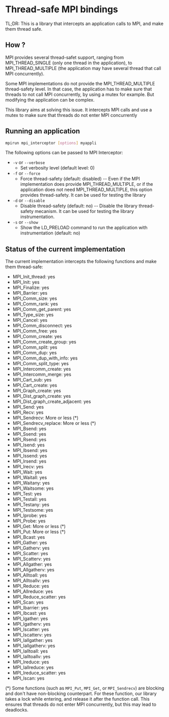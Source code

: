 # Thread-safe MPI bindings

TL;DR: This is a library that intercepts an application calls to MPI, and make them thread safe.

## How ?

MPI provides several thread-safet support, ranging from
MPI_THREAD_SINGLE (only one thread in the application), to
MPI_THREAD_MULTIPLE (the application may have several thread that call
MPI concurrently).

Some MPI implementations do not provide the MPI_THREAD_MULTIPLE
thread-safety level. In that case, the application has to make sure
that threads to not call MPI concurrently, by using a mutex for
example. But modifying the application can be complex.

This library aims at solving this issue. It intercepts MPI calls and use a mutex to make sure that threads do not enter MPI concurrently



## Running an application


```bash
mpirun mpi_interceptor [options] myappli
```


The following options can be passed to MPI Interceptor:

- `-v` or `--verbose`
  + Set verbosity level (default level: 0)
- `-f` or `--force`
  + Force thread-safety (default: disabled) -- Even if the MPI implementation does provide MPI_THREAD_MULTIPLE, or if the application does not need MPI_THREAD_MULTIPLE, this option provides thread-safety. It can be used for testing the library
- `-d` or `--disable`
  + Disable thread-safety (default: no) -- Disable the library thread-safety mecanism. It can be used for testing the library instrumentation.
- `-s` or `--show`
  + Show the LD_PRELOAD command to run the application with instrumentation (default: no)


## Status of the current implementation

The current implementation intercepts the following functions and make them thread-safe:


- MPI_Init_thread: yes
- MPI_Init: yes
- MPI_Finalize: yes
- MPI_Barrier: yes
- MPI_Comm_size: yes
- MPI_Comm_rank: yes
- MPI_Comm_get_parent: yes
- MPI_Type_size: yes
- MPI_Cancel: yes
- MPI_Comm_disconnect: yes
- MPI_Comm_free: yes
- MPI_Comm_create: yes
- MPI_Comm_create_group: yes
- MPI_Comm_split: yes
- MPI_Comm_dup: yes
- MPI_Comm_dup_with_info: yes
- MPI_Comm_split_type: yes
- MPI_Intercomm_create: yes
- MPI_Intercomm_merge: yes
- MPI_Cart_sub: yes
- MPI_Cart_create: yes
- MPI_Graph_create: yes
- MPI_Dist_graph_create: yes
- MPI_Dist_graph_create_adjacent: yes
- MPI_Send: yes
- MPI_Recv: yes
- MPI_Sendrecv: More or less (*)
- MPI_Sendrecv_replace: More or less (*)
- MPI_Bsend: yes
- MPI_Ssend: yes
- MPI_Rsend: yes
- MPI_Isend: yes
- MPI_Ibsend: yes
- MPI_Issend: yes
- MPI_Irsend: yes
- MPI_Irecv: yes
- MPI_Wait: yes
- MPI_Waitall: yes
- MPI_Waitany: yes
- MPI_Waitsome: yes
- MPI_Test: yes
- MPI_Testall: yes
- MPI_Testany: yes
- MPI_Testsome: yes
- MPI_Iprobe: yes
- MPI_Probe: yes
- MPI_Get: More or less (*)
- MPI_Put: More or less (*)
- MPI_Bcast: yes
- MPI_Gather: yes
- MPI_Gatherv: yes
- MPI_Scatter: yes
- MPI_Scatterv: yes
- MPI_Allgather: yes
- MPI_Allgatherv: yes
- MPI_Alltoall: yes
- MPI_Alltoallv: yes
- MPI_Reduce: yes
- MPI_Allreduce: yes
- MPI_Reduce_scatter: yes
- MPI_Scan: yes
- MPI_Ibarrier: yes
- MPI_Ibcast: yes
- MPI_Igather: yes
- MPI_Igatherv: yes
- MPI_Iscatter: yes
- MPI_Iscatterv: yes
- MPI_Iallgather: yes
- MPI_Iallgatherv: yes
- MPI_Ialltoall: yes
- MPI_Ialltoallv: yes
- MPI_Ireduce: yes
- MPI_Iallreduce: yes
- MPI_Ireduce_scatter: yes
- MPI_Iscan: yes


(*) Some functions (such as `MPI_Put`, `MPI_Get`, or `MPI_Sendrecv`)
are blocking and don't have non-blocking counterpart. For these
function, our library takes a lock while entering, and release it
after the function call. This ensures that threads do not enter MPI
concurrently, but this may lead to deadlocks.

